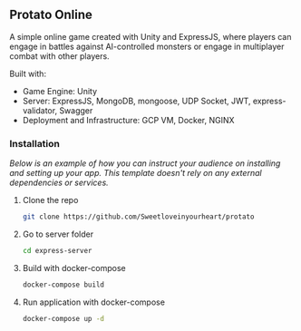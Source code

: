 ## Protato Online

A simple online game created with Unity and ExpressJS, where players can engage in battles against AI-controlled monsters or engage in multiplayer combat with other players.

Built with:
* Game Engine: Unity
* Server: ExpressJS, MongoDB, mongoose, UDP Socket, JWT, express-validator, Swagger 
* Deployment and Infrastructure: GCP VM, Docker, NGINX

### Installation

_Below is an example of how you can instruct your audience on installing and setting up your app. This template doesn't rely on any external dependencies or services._

1. Clone the repo
   ```sh
   git clone https://github.com/Sweetloveinyourheart/protato
   ```
2. Go to server folder
   ```sh
   cd express-server
   ```
3. Build with docker-compose
   ```sh
   docker-compose build
   ```
3. Run application with docker-compose
   ```sh
   docker-compose up -d
   ```
